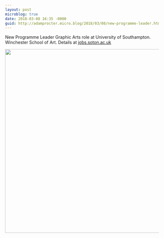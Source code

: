 ```yaml
---
layout: post
microblog: true
date: 2018-03-08 16:35 -0000
guid: http://adamprocter.micro.blog/2018/03/08/new-programme-leader.html
---
```

New Programme Leader Graphic Arts role at University of Southampton. Winchester School of Art. Details at [jobs.soton.ac.uk](http://jobs.soton.ac.uk)

<img src="http://discursive.adamprocter.co.uk/uploads/2018/a208d1366f.jpg" width="572" height="600" />
